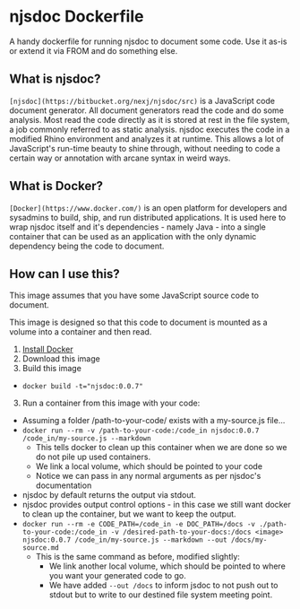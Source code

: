 njsdoc Dockerfile
================

A handy dockerfile for running njsdoc to document some code. Use it as-is or extend it via FROM and do something else.


What is njsdoc?
-------------

`[njsdoc](https://bitbucket.org/nexj/njsdoc/src)` is a JavaScript code document generator. All document generators read the code and do some analysis. Most read
the code directly as it is stored at rest in the file system, a job commonly referred to as static analysis. njsdoc
executes the code in a modified Rhino environment and analyzes it at runtime. This allows a lot of JavaScript's
run-time beauty to shine through, without needing to code a certain way or annotation with arcane syntax in weird ways.


What is Docker?
-------------

`[Docker](https://www.docker.com/)` is an open platform for developers and sysadmins to build, ship, and run distributed applications.
It is used here to wrap njsdoc itself and it's dependencies - namely Java - into a single container that can be used as
an application with the only dynamic dependency being the code to document.

How can I use this?
-------------

This image assumes that you have some JavaScript source code to document.

This image is designed so that this code to document is mounted as a volume into a container and then read.

1. [Install Docker](https://docs.docker.com/installation/#installation)
2. Download this image
3. Build this image
  - `docker build -t="njsdoc:0.0.7"`
3. Run a container from this image with your code:
  - Assuming a folder /path-to-your-code/ exists with a my-source.js file...
  - `docker run --rm -v /path-to-your-code:/code_in njsdoc:0.0.7 /code_in/my-source.js --markdown`
    - This tells docker to clean up this container when we are done so we do not pile up used containers.
    - We link a local volume, which should be pointed to your code
    - Notice we can pass in any normal arguments as per njsdoc's documentation
  - njsdoc by default returns the output via stdout.
  - njsdoc provides output control options - in this case we still want docker to clean up the container, but we want
  to keep the output.
  - `docker run --rm -e CODE_PATH=/code_in -e DOC_PATH=/docs -v ./path-to-your-code:/code_in -v /desired-path-to-your-docs:/docs <image> njsdoc:0.0.7 /code_in/my-source.js --markdown --out /docs/my-source.md`
    - This is the same command as before, modified slightly:
      - We link another local volume, which should be pointed to where you want your generated code to go.
      - We have added `--out /docs` to inform jsdoc to not push out to stdout but to write to our destined file system
      meeting point.
